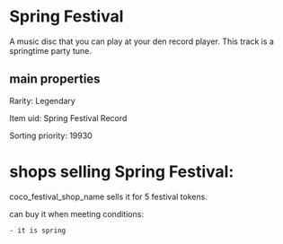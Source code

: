 # Spring Festival

A music disc that you can play at your den record player. This track is a springtime party tune.

## main properties

Rarity: Legendary

Item uid: Spring Festival Record

Sorting priority: 19930

# shops selling Spring Festival:

coco_festival_shop_name sells it for 5 festival tokens.

  can buy it when meeting conditions: 

    - it is spring